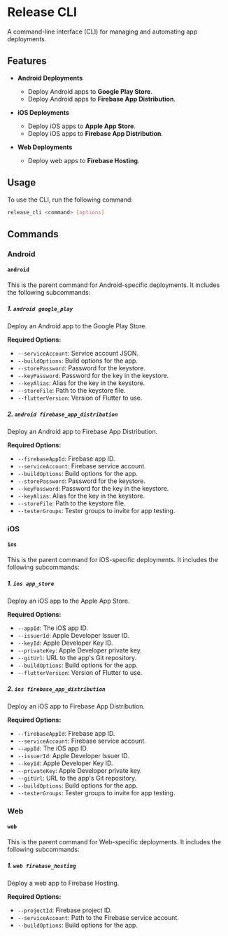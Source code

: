# Release CLI

A command-line interface (CLI) for managing and automating app deployments.

## Features

- **Android Deployments**
  - Deploy Android apps to **Google Play Store**.
  - Deploy Android apps to **Firebase App Distribution**.

- **iOS Deployments**
  - Deploy iOS apps to **Apple App Store**.
  - Deploy iOS apps to **Firebase App Distribution**.

- **Web Deployments**
  - Deploy web apps to **Firebase Hosting**.

## Usage

To use the CLI, run the following command:

```sh
release_cli <command> [options]
```

## Commands

### Android

#### `android`

This is the parent command for Android-specific deployments. It includes the following subcommands:

##### 1. `android google_play`

Deploy an Android app to the Google Play Store.

**Required Options:**

- `--serviceAccount`: Service account JSON.
- `--buildOptions`: Build options for the app.
- `--storePassword`: Password for the keystore.
- `--keyPassword`: Password for the key in the keystore.
- `--keyAlias`: Alias for the key in the keystore.
- `--storeFile`: Path to the keystore file.
- `--flutterVersion`: Version of Flutter to use.

##### 2. `android firebase_app_distribution`

Deploy an Android app to Firebase App Distribution.

**Required Options:**

- `--firebaseAppId`: Firebase app ID.
- `--serviceAccount`: Firebase service account.
- `--buildOptions`: Build options for the app.
- `--storePassword`: Password for the keystore.
- `--keyPassword`: Password for the key in the keystore.
- `--keyAlias`: Alias for the key in the keystore.
- `--storeFile`: Path to the keystore file.
- `--testerGroups`: Tester groups to invite for app testing.

### iOS

#### `ios`

This is the parent command for iOS-specific deployments. It includes the following subcommands:

##### 1. `ios app_store`

Deploy an iOS app to the Apple App Store.

**Required Options:**

- `--appId`: The iOS app ID.
- `--issuerId`: Apple Developer Issuer ID.
- `--keyId`: Apple Developer Key ID.
- `--privateKey`: Apple Developer private key.
- `--gitUrl`: URL to the app's Git repository.
- `--buildOptions`: Build options for the app.
- `--flutterVersion`: Version of Flutter to use.

##### 2. `ios firebase_app_distribution`

Deploy an iOS app to Firebase App Distribution.

**Required Options:**

- `--firebaseAppId`: Firebase app ID.
- `--serviceAccount`: Firebase service account.
- `--appId`: The iOS app ID.
- `--issuerId`: Apple Developer Issuer ID.
- `--keyId`: Apple Developer Key ID.
- `--privateKey`: Apple Developer private key.
- `--gitUrl`: URL to the app's Git repository.
- `--buildOptions`: Build options for the app.
- `--testerGroups`: Tester groups to invite for app testing.

### Web

#### `web`

This is the parent command for Web-specific deployments. It includes the following subcommands:

##### 1. `web firebase_hosting`

Deploy a web app to Firebase Hosting.

**Required Options:**

- `--projectId`: Firebase project ID.
- `--serviceAccount`: Path to the Firebase service account.
- `--buildOptions`: Build options for the app.

